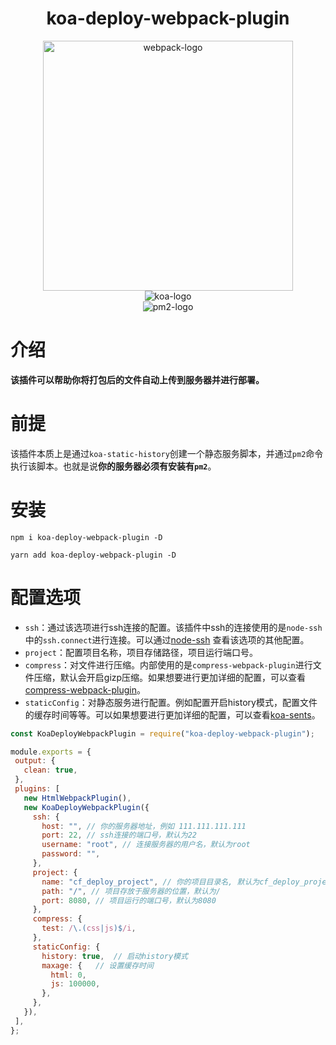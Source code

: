 <div align='center'>

# koa-deploy-webpack-plugin
<div align=center>
 <img src="https://raw.githubusercontent.com/webpack/media/master/logo/icon-square-big.png" alt="webpack-logo" style="width: 400px;height: 400px;"/>
<div align=center>
<img src="https://seeklogo.com/images/K/koa-logo-D494764315-seeklogo.com.png" alt="koa-logo" style="" />
<div align=center>
<img src="https://raw.githubusercontent.com/unitech/pm2/master/pres/pm2.20d3ef.png" alt="pm2-logo" style="" />

<div align='left'>
 
# 介绍
 **该插件可以帮助你将打包后的文件自动上传到服务器并进行部署。**
# 前提
  该插件本质上是通过`koa-static-history`创建一个静态服务脚本，并通过`pm2`命令执行该脚本。也就是说**你的服务器必须有安装有`pm2`**。
# 安装
  ```shell
  npm i koa-deploy-webpack-plugin -D
  ```
   ```shell
  yarn add koa-deploy-webpack-plugin -D
  ```
# 配置选项
 - `ssh`：通过该选项进行ssh连接的配置。该插件中ssh的连接使用的是`node-ssh`中的`ssh.connect`进行连接。可以通过[node-ssh](https://github.com/steelbrain/node-ssh#readme)
 查看该选项的其他配置。
 - `project`：配置项目名称，项目存储路径，项目运行端口号。
 - `compress`：对文件进行压缩。内部使用的是`compress-webpack-plugin`进行文件压缩，默认会开启gizp压缩。如果想要进行更加详细的配置，可以查看[compress-webpack-plugin](https://github.com/webpack-contrib/compression-webpack-plugin#options)。
 - `staticConfig`：对静态服务进行配置。例如配置开启history模式，配置文件的缓存时间等等。可以如果想要进行更加详细的配置，可以查看[koa-sents](https://github.com/chenfan0/send#options)。
  ```js
const KoaDeployWebpackPlugin = require("koa-deploy-webpack-plugin");

module.exports = {
   output: {
     clean: true,
   },
   plugins: [
     new HtmlWebpackPlugin(),
     new KoaDeployWebpackPlugin({
       ssh: {
         host: "", // 你的服务器地址，例如 111.111.111.111
         port: 22, // ssh连接的端口号，默认为22
         username: "root", // 连接服务器的用户名，默认为root
         password: "", 
       },
       project: {
         name: "cf_deploy_project", // 你的项目目录名, 默认为cf_deploy_project
         path: "/", // 项目存放于服务器的位置，默认为/
         port: 8080, // 项目运行的端口号，默认为8080
       },
       compress: {
         test: /\.(css|js)$/i,
       },
       staticConfig: {
         history: true,  // 启动history模式
         maxage: {   // 设置缓存时间
           html: 0,
           js: 100000,
         },
       },
     }),
   ],
};

```
